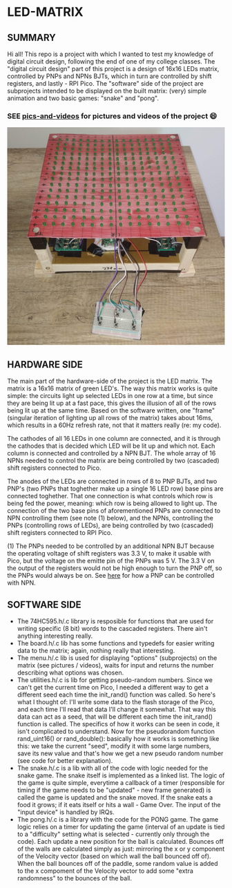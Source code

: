 # LED-MATRIX
## SUMMARY
Hi all! This repo is a project with which I wanted to test my knowledge of digital circuit design, following the end of one of my college classes. 
The "digital circuit design" part of this project is a design of 16x16 LEDs matrix, controlled by PNPs and NPNs BJTs, which in turn are controlled by shift registers, and lastly - RPI Pico.
The "software" side of the project are subprojects intended to be displayed on the built matrix: (very) simple animation and two basic games: "snake" and "pong".
### SEE [pics-and-videos](/docs/pics-and-videos) for pictures and videos of the project :smile:
![TEST](/docs/pics-and-videos/led_matrix.jpg)

## HARDWARE SIDE
The main part of the hardware-side of the project is the LED matrix. The matrix is a 16x16 matrix of green LED's. The way this matrix works is quite simple: the circuits light up selected LEDs in one row at a time, but since they are being lit up at a fast pace, this gives the illusion of all of the rows being lit up at the same time. Based on the software written, one "frame" (singular iteration of lighting up all rows of the matrix) takes about 16ms, which results in a 60Hz refresh rate, not that it matters really (re: my code). 

The cathodes of all 16 LEDs in one column are connected, and it is through the cathodes that is decided which LED will be lit up and which not. Each column is connected and controlled by a NPN BJT. The whole array of 16 NPNs needed to control the matrix are being controlled by two (cascaded) shift registers connected to Pico.

The anodes of the LEDs are connected in rows of 8 to PNP BJTs, and two PNP's (two PNPs that toghether make up a single 16 LED row) base pins are connected toghether. That one connection is what controls which row is being fed the power, meaning: which row is being allowed to light up. The connection of the two base pins of aforementioned PNPs are connected to NPN controlling them (see note (1) below), and the NPNs, controlling the PNPs (controlling rows of LEDs), are being controlled by two (cascaded) shift registers connected to RPI Pico. 

(1) The PNPs needed to be controlled by an additional NPN BJT because the operating voltage of shift registers was 3.3 V, to make it usable with Pico, but the voltage on the emitte pin of the PNPs was 5 V. The 3.3 V on the output of the registers would not be high enough to turn the PNP off, so the PNPs would always be on. See [here](/docs/aux/explanation_NPN_PNP.pdf) for how a PNP can be controlled with NPN.

## SOFTWARE SIDE
- The 74HC595.h/.c library is resposible for functions that are used for writing specific (8 bit) words to the cascaded registers. There ain't anything interesting really.
- The board.h/.c lib has some functions and typedefs for easier writing data to the matrix; again, nothing really that interesting.
- The menu.h/.c lib is used for displaying "options" (subprojects) on the matrix (see pictures / videos), waits for input and returns the number describing what options was chosen.
- The utilities.h/.c is lib for getting pseudo-random numbers. Since we can't get the current time on Pico, I needed a different way to get a different seed each time the init_rand() function was called. So here's what I thought of: I'll write some data to the flash storage of the Pico, and each time I'll read that data I'll change it somewhat. That way this data can act as a seed, that will be different each time the init_rand() function is called. The specifics of how it works can be seen in code, it isn't complicated to understand. Now for the pseudorandom function rand_uint16() or rand_double(): basically how it works is something like this: we take the current "seed", modify it with some large numbers, save its new value and that's how we get a new pseudo random number (see code for better explanation).
- The snake.h/.c is a lib with all of the code with logic needed for the snake game. The snake itself is implemented as a linked list. The logic of the game is quite simple, everytime a callback of a timer (responsible for timing if the game needs to be "updated" - new frame generated) is called the game is updated and the snake moved. If the snake eats a food it grows; if it eats itself or hits a wall - Game Over. The input of the "input device" is handled by IRQs.
- The pong.h/.c is a library with the code for the PONG game. The game logic relies on a timer for updating the game (interval of an update is tied to a "difficulty" setting what is selected - currently only through the code). Each update a new position for the ball is calculated. Bounces off of the walls are calculated simply as just: mirroring the x or y component of the Velocity vector (based on which wall the ball bounced off of). When the ball bounces off of the paddle, some random value is added to the x compoment of the Velocity vector to add some "extra randomness" to the bounces of the ball.
